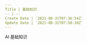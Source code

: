 ```yaml
---
Title | 基础知识
-- | --
Create Date | `2021-08-31T07:36:54Z`
Update Date | `2021-08-31T07:58:10Z`
---
```

AI  基础知识


